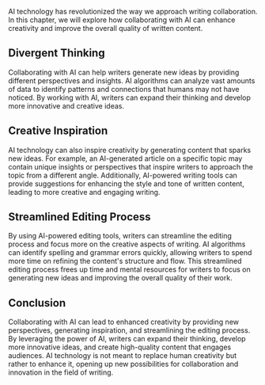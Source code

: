 
AI technology has revolutionized the way we approach writing collaboration. In this chapter, we will explore how collaborating with AI can enhance creativity and improve the overall quality of written content.

Divergent Thinking
------------------

Collaborating with AI can help writers generate new ideas by providing different perspectives and insights. AI algorithms can analyze vast amounts of data to identify patterns and connections that humans may not have noticed. By working with AI, writers can expand their thinking and develop more innovative and creative ideas.

Creative Inspiration
--------------------

AI technology can also inspire creativity by generating content that sparks new ideas. For example, an AI-generated article on a specific topic may contain unique insights or perspectives that inspire writers to approach the topic from a different angle. Additionally, AI-powered writing tools can provide suggestions for enhancing the style and tone of written content, leading to more creative and engaging writing.

Streamlined Editing Process
---------------------------

By using AI-powered editing tools, writers can streamline the editing process and focus more on the creative aspects of writing. AI algorithms can identify spelling and grammar errors quickly, allowing writers to spend more time on refining the content's structure and flow. This streamlined editing process frees up time and mental resources for writers to focus on generating new ideas and improving the overall quality of their work.

Conclusion
----------

Collaborating with AI can lead to enhanced creativity by providing new perspectives, generating inspiration, and streamlining the editing process. By leveraging the power of AI, writers can expand their thinking, develop more innovative ideas, and create high-quality content that engages audiences. AI technology is not meant to replace human creativity but rather to enhance it, opening up new possibilities for collaboration and innovation in the field of writing.

